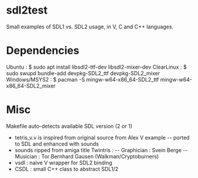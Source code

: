 # sdl2test
Small examples of SDL1 vs. SDL2 usage, in V, C and C++ languages.

# Dependencies
Ubuntu :
$ sudo apt install libsdl2-ttf-dev libsdl2-mixer-dev
ClearLinux :
$ sudo swupd bundle-add devpkg-SDL2_ttf devpkg-SDL2_mixer
Windows/MSYS2 :
$ pacman -S mingw-w64-x86_64-SDL2_ttf mingw-w64-x86_64-SDL2_mixer

# Misc
Makefile auto-detects available SDL version (2 or 1)

- tetris_v.v is inspired from original source from Alex V example
-- ported to SDL and enhanced with sounds
- sounds ripped from amiga title Twintris :
-- Graphician : Svein Berge
-- Musician : Tor Bernhard Gausen (Walkman/Cryptoburners)
- vsdl : naive V wrapper for SDL2 binding
- CSDL : small C++ class to abstract SDL1/2
